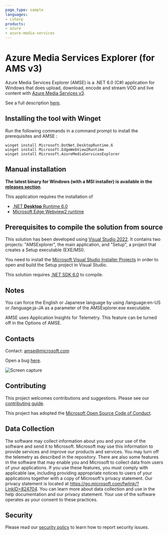 ```yaml
---
page_type: sample
languages:
- csharp
products:
- azure
- azure-media-services
---
```


# Azure Media Services Explorer (for AMS v3)

Azure Media Services Explorer (AMSE) is a .NET 6.0 (C#) application for Windows that does upload, download, encode and stream VOD and live content with [Azure Media Services v3](https://azure.microsoft.com/en-us/services/media-services/).

See a full description [here](http://azure.microsoft.com/blog/2014/10/08/managing-media-workflows-with-the-new-azure-media-services-explorer-tool).

## Installing the tool with Winget

Run the following commands in a command prompt to install the prerequisites and AMSE :

```console
winget install Microsoft.DotNet.DesktopRuntime.6
winget install Microsoft.EdgeWebView2Runtime
winget install Microsoft.AzureMediaServicesExplorer
```

## Manual installation

**The latest binary for Windows (with a MSI installer) is available in the [releases section](https://github.com/Azure/Azure-Media-Services-Explorer/releases)**.

This application requires the installation of
- [.NET **Desktop** Runtime 6.0](https://dotnet.microsoft.com/download/dotnet/6.0)
- [Microsoft Edge Webview2 runtime](https://developer.microsoft.com/microsoft-edge/webview2/)

## Prerequisites to compile the solution from source

This solution has been developed using [Visual Studio 2022](https://visualstudio.microsoft.com/vs/). It contains two projects: "AMSExplorer", the main application, and "Setup", a project that creates a Setup executable (EXE/MSI).

You need to install the [Microsoft Visual Studio Installer Projects](https://marketplace.visualstudio.com/items?itemName=VisualStudioClient.MicrosoftVisualStudio2022InstallerProjects) in order to open and build the Setup project in Visual Studio.

This solution requires [.NET SDK 6.0](https://dotnet.microsoft.com/download/dotnet/6.0) to compile.

## Notes

You can force the English or Japanese language by using /language:en-US or /language:ja-JA as a parameter of the AMSExplorer.exe executable.

AMSE uses Application Insights for Telemetry. This feature can be turned off in the Options of AMSE.

## Contacts

Contact: amse@microsoft.com

Open a bug [here](https://github.com/Azure/Azure-Media-Services-Explorer/issues/new).

![Screen capture](https://user-images.githubusercontent.com/8104205/116678834-17935c80-a9aa-11eb-9419-6c79de82b8ca.png)

## Contributing

This project welcomes contributions and suggestions. Please see our [contributing guide](CONTRIBUTING.md).

This project has adopted the [Microsoft Open Source Code of Conduct](CODE_OF_CONDUCT.md).

## Data Collection

The software may collect information about you and your use of the software and send it to Microsoft. Microsoft may use this information to provide services and improve our products and services. You may turn off the telemetry as described in the repository. There are also some features in the software that may enable you and Microsoft to collect data from users of your applications. If you use these features, you must comply with applicable law, including providing appropriate notices to users of your applications together with a copy of Microsoft's privacy statement. Our privacy statement is located at <https://go.microsoft.com/fwlink/?LinkID=824704>. You can learn more about data collection and use in the help documentation and our privacy statement. Your use of the software operates as your consent to these practices.

## Security
Please read our [security policy](SECURITY.md) to learn how to report security issues.
